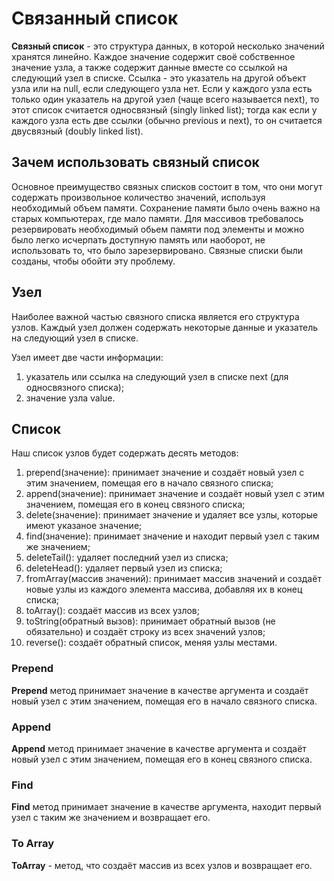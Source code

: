 # Связанный список

<b>Связный список</b> - это структура данных, в которой несколько значений хранятся линейно. Каждое значение содержит своё собственное значение узла, а также содержит данные вместе со ссылкой на следующий узел в списке. Ссылка - это указатель на другой объект узла или на null, если следующего узла нет. Если у каждого узла есть только один указатель на другой узел (чаще всего называется next), то этот список считается односвязный (singly linked list); тогда как если у каждого узла есть две ссылки (обычно previous и next), то он считается двусвязный (doubly linked list).

## Зачем использовать связный список

Основное преимущество связных списков состоит в том, что они могут содержать произвольное количество значений, используя необходимый объем памяти. Сохранение памяти было очень важно на старых компьютерах, где мало памяти. Для массивов требовалось резервировать необходимый обьем памяти под элементы и можно было легко исчерпать доступную память или наоборот, не использовать то, что было зарезервировано. Связные списки были созданы, чтобы обойти эту проблему.

## Узел

Наиболее важной частью связного списка является его структура узлов. Каждый узел должен содержать некоторые данные и указатель на следующий узел в списке.

Узел имеет две части информации:

1. указатель или ссылка на следующий узел в списке next (для односвязного списка);
2. значение узла value.

## Список

Наш список узлов будет содержать десять методов:

1. prepend(значение): принимает значение и создаёт новый узел с этим значением, помещая его в начало связного списка;
2. append(значение): принимает значение и создаёт новый узел с этим значением, помещая его в конец связного списка;
3. delete(значение): принимает значение и удаляет все узлы, которые имеют указаное значение;
4. find(значение): принимает значение и находит первый узел с таким же значением;
5. deleteTail(): удаляет последний узел из списка;
6. deleteHead(): удаляет первый узел из списка;
7. fromArray(массив значений): принимает массив значений и создаёт новые узлы из каждого элемента массива, добавляя их в конец списка;
8. toArray(): создаёт массив из всех узлов;
9. toString(обратный вызов): принимает обратный вызов (не обязательно) и создаёт строку из всех значений узлов;
10. reverse(): создаёт обратный список, меняя узлы местами.

### Prepend

**Prepend** метод принимает значение в качестве аргумента и создаёт новый узел с этим значением, помещая его в начало связного списка.

### Append

**Append** метод принимает значение в качестве аргумента и создаёт новый узел с этим значением, помещая его в конец связного списка.


### Find

**Find** метод принимает значение в качестве аргумента, находит первый узел с таким же значением и возвращает его.

### To Array

**ToArray** - метод, что создаёт массив из всех узлов и возвращает его.
